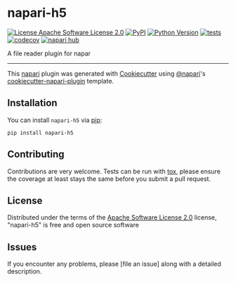 # napari-h5

[![License Apache Software License 2.0](https://img.shields.io/pypi/l/napari-h5.svg?color=green)](https://github.com/perdigao1/napari-h5/raw/main/LICENSE)
[![PyPI](https://img.shields.io/pypi/v/napari-h5.svg?color=green)](https://pypi.org/project/napari-h5)
[![Python Version](https://img.shields.io/pypi/pyversions/napari-h5.svg?color=green)](https://python.org)
[![tests](https://github.com/perdigao1/napari-h5/workflows/tests/badge.svg)](https://github.com/perdigao1/napari-h5/actions)
[![codecov](https://codecov.io/gh/perdigao1/napari-h5/branch/main/graph/badge.svg)](https://codecov.io/gh/perdigao1/napari-h5)
[![napari hub](https://img.shields.io/endpoint?url=https://api.napari-hub.org/shields/napari-h5)](https://napari-hub.org/plugins/napari-h5)

A file reader plugin for napar

----------------------------------

This [napari] plugin was generated with [Cookiecutter] using [@napari]'s [cookiecutter-napari-plugin] template.

<!--
Don't miss the full getting started guide to set up your new package:
https://github.com/napari/cookiecutter-napari-plugin#getting-started

and review the napari docs for plugin developers:
https://napari.org/stable/plugins/index.html
-->

## Installation

You can install `napari-h5` via [pip]:

    pip install napari-h5




## Contributing

Contributions are very welcome. Tests can be run with [tox], please ensure
the coverage at least stays the same before you submit a pull request.

## License

Distributed under the terms of the [Apache Software License 2.0] license,
"napari-h5" is free and open source software

## Issues

If you encounter any problems, please [file an issue] along with a detailed description.

[napari]: https://github.com/napari/napari
[Cookiecutter]: https://github.com/audreyr/cookiecutter
[@napari]: https://github.com/napari
[MIT]: http://opensource.org/licenses/MIT
[BSD-3]: http://opensource.org/licenses/BSD-3-Clause
[GNU GPL v3.0]: http://www.gnu.org/licenses/gpl-3.0.txt
[GNU LGPL v3.0]: http://www.gnu.org/licenses/lgpl-3.0.txt
[Apache Software License 2.0]: http://www.apache.org/licenses/LICENSE-2.0
[Mozilla Public License 2.0]: https://www.mozilla.org/media/MPL/2.0/index.txt
[cookiecutter-napari-plugin]: https://github.com/napari/cookiecutter-napari-plugin

[napari]: https://github.com/napari/napari
[tox]: https://tox.readthedocs.io/en/latest/
[pip]: https://pypi.org/project/pip/
[PyPI]: https://pypi.org/
